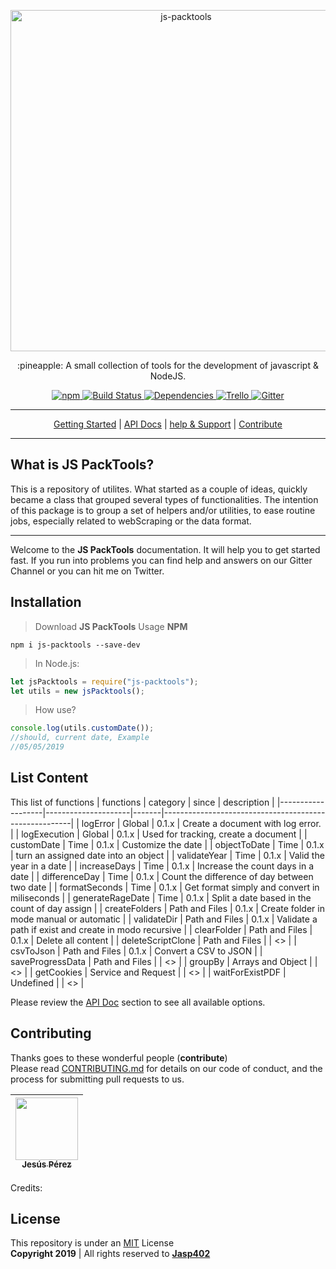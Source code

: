 <p align="center">
    <a href="#">
        <img alt="js-packtools" src="https://repository-images.githubusercontent.com/185065568/99338980-6f4c-11e9-95ca-045dfeca2f45" width="546">
    </a>
</p>
<p align="center">
    :pineapple: A small collection of tools for the development of javascript & NodeJS.
</p>

<p align="center">
    <a href="https://www.npmjs.com/package/js-packtools">
        <img alt="npm" src="https://img.shields.io/npm/v/js-packtools.svg">
    </a>
    <a href="https://travis-ci.org/jasp402/js-packtools">
        <img alt="Build Status" src="https://travis-ci.org/jasp402/js-packtools.svg?branch=master">
    </a>
    <a href="https://david-dm.org/jasp402/js-packtools">
        <img alt="Dependencies" src="https://david-dm.org/jasp402/js-packtools/status.svg">
    </a>
    <a href="https://trello.com/b/FMUpri2i/js-packtools">
            <img alt="Trello" src="https://img.shields.io/badge/project-on%20Trello-blue.svg">
    </a>
    <a href="https://gitter.im/js-packtools/community?utm_source=badge&utm_medium=badge&utm_campaign=pr-badge">
        <img alt="Gitter" src="https://badges.gitter.im/js-packtools/community.svg">
    </a>
</p>

***

<p align="center">
    <a href="https://jasp402.github.io/js-packtools/#/">Getting Started</a> |
    <a href="https://jasp402.github.io/js-packtools/#/api">API Docs</a> |
    <a href="https://jasp402.github.io/js-packtools/#/help">help & Support</a> |
    <a href="https://jasp402.github.io/js-packtools/#/donate">Contribute</a>
</p>

***

## What is JS PackTools?
This is a repository of utilites. What started as a couple of ideas, quickly became a class that grouped several types of functionalities. The intention of this package is to group a set of helpers and/or utilities, to ease routine jobs, especially related to webScraping or the data format.

--- 

Welcome to the **JS PackTools** documentation. It will help you to get started fast. If you run into problems you can find help and answers on our Gitter Channel or you can hit me on Twitter.


## Installation
>Download **JS PackTools** Usage **NPM** <br/>
```npm
npm i js-packtools --save-dev
```

>In Node.js:
```javascript
let jsPacktools = require("js-packtools");
let utils = new jsPacktools();
```

>How use?
```javascript
console.log(utils.customDate()); 
//should, current date, Example
//05/05/2019 
```

## List Content
This list of functions
| functions         | category            | since | description                                           |
|-------------------|---------------------|-------|-------------------------------------------------------|
| logError          | Global              | 0.1.x | Create a document with log error.                     |
| logExecution      | Global              | 0.1.x | Used for tracking, create a document                  |
| customDate        | Time                | 0.1.x | Customize the date                                    |
| objectToDate      | Time                | 0.1.x | turn an assigned date into an object                  |
| validateYear      | Time                | 0.1.x | Valid the year in a date                              |
| increaseDays      | Time                | 0.1.x | Increase the count days in a date                     |
| differenceDay     | Time                | 0.1.x | Count the difference of day between two date          |
| formatSeconds     | Time                | 0.1.x | Get format simply and convert in miliseconds          |
| generateRageDate  | Time                | 0.1.x | Split a date based in the count of day assign         |
| createFolders     | Path and Files      | 0.1.x | Create folder in mode manual or automatic             |
| validateDir       | Path and Files      | 0.1.x | Validate a path if exist and create in modo recursive |
| clearFolder       | Path and Files      | 0.1.x | Delete all content                                    |
| deleteScriptClone | Path and Files      |       | <<PENDING>>                                           |
| csvToJson         | Path and Files      | 0.1.x | Convert a CSV to JSON                                 |
| saveProgressData  | Path and Files      |       | <<PENDING>>                                           |
| groupBy           | Arrays and Object   |       | <<PENDING>>                                           |
| getCookies        | Service and Request |       | <<PENDING>>                                           |
| waitForExistPDF   | Undefined           |       | <<PENDING>>                                           |


Please review the [API Doc](https://jasp402.github.io/js-packtools/#/api) section to see all available options.

## Contributing

Thanks goes to these wonderful people (**contribute**) <br>
Please read [CONTRIBUTING.md](https://jasp402.github.io/js-packtools/#/) for details on our code of conduct, and the process for submitting pull requests to us.
<!-- ALL-CONTRIBUTORS-LIST:START - Do not remove or modify this section -->
| [<img src="https://avatars1.githubusercontent.com/u/8978470?s=460&v=4" width="100px;"/><br /><sub>Jesús Pérez</sub>](http://jasp402.com/)<br />
| :---: |
<!-- ALL-CONTRIBUTORS-LIST:END -->



Credits: 

## License
This repository is under an [MIT](https://raw.githubusercontent.com/jasp402/js-packtools/master/LICENSE) License <br>
**Copyright 2019** | All rights reserved to [**Jasp402**](http://jasp402.com/)

